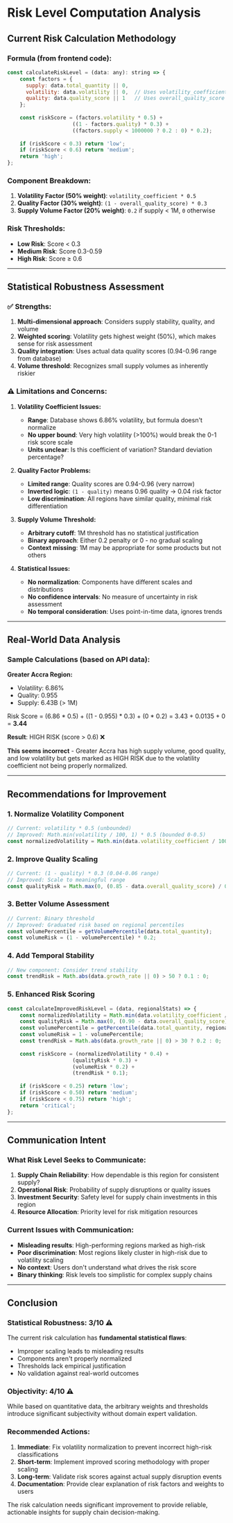# Risk Level Computation Analysis

## Current Risk Calculation Methodology

### **Formula (from frontend code):**
```javascript
const calculateRiskLevel = (data: any): string => {
    const factors = {
      supply: data.total_quantity || 0,
      volatility: data.volatility || 0,  // Uses volatility_coefficient from API
      quality: data.quality_score || 1   // Uses overall_quality_score from API
    };
    
    const riskScore = (factors.volatility * 0.5) + 
                     ((1 - factors.quality) * 0.3) + 
                     ((factors.supply < 1000000 ? 0.2 : 0) * 0.2);
    
    if (riskScore < 0.3) return 'low';
    if (riskScore < 0.6) return 'medium';
    return 'high';
};
```

### **Component Breakdown:**
1. **Volatility Factor (50% weight)**: `volatility_coefficient * 0.5`
2. **Quality Factor (30% weight)**: `(1 - overall_quality_score) * 0.3`
3. **Supply Volume Factor (20% weight)**: `0.2` if supply < 1M, `0` otherwise

### **Risk Thresholds:**
- **Low Risk**: Score < 0.3
- **Medium Risk**: Score 0.3-0.59  
- **High Risk**: Score ≥ 0.6

---

## Statistical Robustness Assessment

### **✅ Strengths:**

1. **Multi-dimensional approach**: Considers supply stability, quality, and volume
2. **Weighted scoring**: Volatility gets highest weight (50%), which makes sense for risk assessment
3. **Quality integration**: Uses actual data quality scores (0.94-0.96 range from database)
4. **Volume threshold**: Recognizes small supply volumes as inherently riskier

### **⚠️ Limitations and Concerns:**

1. **Volatility Coefficient Issues:**
   - **Range**: Database shows 6.86% volatility, but formula doesn't normalize
   - **No upper bound**: Very high volatility (>100%) would break the 0-1 risk score scale
   - **Units unclear**: Is this coefficient of variation? Standard deviation percentage?

2. **Quality Factor Problems:**
   - **Limited range**: Quality scores are 0.94-0.96 (very narrow)
   - **Inverted logic**: `(1 - quality)` means 0.96 quality → 0.04 risk factor
   - **Low discrimination**: All regions have similar quality, minimal risk differentiation

3. **Supply Volume Threshold:**
   - **Arbitrary cutoff**: 1M threshold has no statistical justification
   - **Binary approach**: Either 0.2 penalty or 0 - no gradual scaling
   - **Context missing**: 1M may be appropriate for some products but not others

4. **Statistical Issues:**
   - **No normalization**: Components have different scales and distributions
   - **No confidence intervals**: No measure of uncertainty in risk assessment
   - **No temporal consideration**: Uses point-in-time data, ignores trends

---

## Real-World Data Analysis

### **Sample Calculations** (based on API data):

**Greater Accra Region:**
- Volatility: 6.86%
- Quality: 0.955
- Supply: 6.43B (> 1M)

Risk Score = (6.86 * 0.5) + ((1 - 0.955) * 0.3) + (0 * 0.2) = 3.43 + 0.0135 + 0 = **3.44**

**Result**: HIGH RISK (score > 0.6) ❌

**This seems incorrect** - Greater Accra has high supply volume, good quality, and low volatility but gets marked as HIGH RISK due to the volatility coefficient not being properly normalized.

---

## Recommendations for Improvement

### **1. Normalize Volatility Component** 
```javascript
// Current: volatility * 0.5 (unbounded)
// Improved: Math.min(volatility / 100, 1) * 0.5 (bounded 0-0.5)
const normalizedVolatility = Math.min(data.volatility_coefficient / 100, 1);
```

### **2. Improve Quality Scaling**
```javascript
// Current: (1 - quality) * 0.3 (0.04-0.06 range)
// Improved: Scale to meaningful range
const qualityRisk = Math.max(0, (0.85 - data.overall_quality_score) / 0.15) * 0.3;
```

### **3. Better Volume Assessment**
```javascript
// Current: Binary threshold
// Improved: Graduated risk based on regional percentiles
const volumePercentile = getVolumePercentile(data.total_quantity);
const volumeRisk = (1 - volumePercentile) * 0.2;
```

### **4. Add Temporal Stability**
```javascript
// New component: Consider trend stability
const trendRisk = Math.abs(data.growth_rate || 0) > 50 ? 0.1 : 0;
```

### **5. Enhanced Risk Scoring**
```javascript
const calculateImprovedRiskLevel = (data, regionalStats) => {
    const normalizedVolatility = Math.min(data.volatility_coefficient / 50, 1);
    const qualityRisk = Math.max(0, (0.90 - data.overall_quality_score) / 0.10);
    const volumePercentile = getPercentile(data.total_quantity, regionalStats.volumes);
    const volumeRisk = 1 - volumePercentile;
    const trendRisk = Math.abs(data.growth_rate || 0) > 30 ? 0.2 : 0;
    
    const riskScore = (normalizedVolatility * 0.4) + 
                     (qualityRisk * 0.3) + 
                     (volumeRisk * 0.2) + 
                     (trendRisk * 0.1);
    
    if (riskScore < 0.25) return 'low';
    if (riskScore < 0.50) return 'medium';
    if (riskScore < 0.75) return 'high';
    return 'critical';
};
```

---

## Communication Intent

### **What Risk Level Seeks to Communicate:**

1. **Supply Chain Reliability**: How dependable is this region for consistent supply?
2. **Operational Risk**: Probability of supply disruptions or quality issues
3. **Investment Security**: Safety level for supply chain investments in this region
4. **Resource Allocation**: Priority level for risk mitigation resources

### **Current Issues with Communication:**
- **Misleading results**: High-performing regions marked as high-risk
- **Poor discrimination**: Most regions likely cluster in high-risk due to volatility scaling
- **No context**: Users don't understand what drives the risk score
- **Binary thinking**: Risk levels too simplistic for complex supply chains

---

## Conclusion

### **Statistical Robustness: 3/10** ⚠️

The current risk calculation has **fundamental statistical flaws**:
- Improper scaling leads to misleading results
- Components aren't properly normalized
- Thresholds lack empirical justification
- No validation against real-world outcomes

### **Objectivity: 4/10** ⚠️

While based on quantitative data, the arbitrary weights and thresholds introduce significant subjectivity without domain expert validation.

### **Recommended Actions:**
1. **Immediate**: Fix volatility normalization to prevent incorrect high-risk classifications
2. **Short-term**: Implement improved scoring methodology with proper scaling
3. **Long-term**: Validate risk scores against actual supply disruption events
4. **Documentation**: Provide clear explanation of risk factors and weights to users

The risk calculation needs significant improvement to provide reliable, actionable insights for supply chain decision-making.